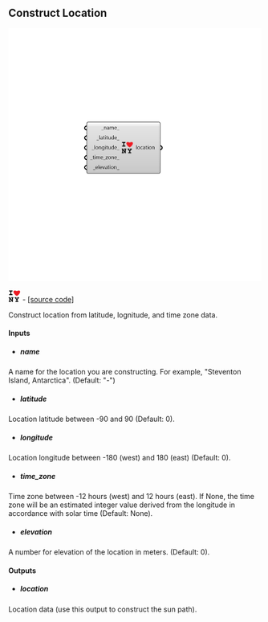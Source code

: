 ## Construct Location

![](../../images/components/Construct_Location.png)

![](../../images/icons/Construct_Location.png) - [[source code]](https://github.com/ladybug-tools/ladybug-grasshopper/blob/master/ladybug_grasshopper/src//LB%20Construct%20Location.py)


Construct location from latitude, lognitude, and time zone data. 



#### Inputs
* ##### name 
A name for the location you are constructing. For example, "Steventon Island, Antarctica". (Default: "-") 
* ##### latitude 
Location latitude between -90 and 90 (Default: 0). 
* ##### longitude 
Location longitude between -180 (west) and 180 (east) (Default: 0). 
* ##### time_zone 
Time zone between -12 hours (west) and 12 hours (east). If None, the time zone will be an estimated integer value derived from the longitude in accordance with solar time (Default: None). 
* ##### elevation 
A number for elevation of the location in meters. (Default: 0). 

#### Outputs
* ##### location
Location data (use this output to construct the sun path). 